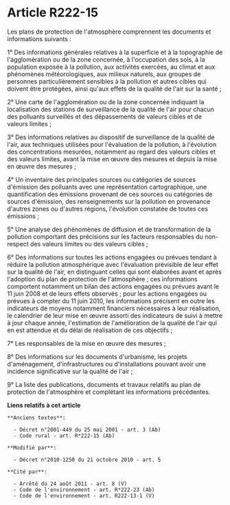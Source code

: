 # Article R222-15

Les plans de protection de l'atmosphère comprennent les documents et informations suivants :

1° Des informations générales relatives à la superficie et à la topographie de l'agglomération ou de la zone concernée, à
l'occupation des sols, à la population exposée à la pollution, aux activités exercées, au climat et aux phénomènes
météorologiques, aux milieux naturels, aux groupes de personnes particulièrement sensibles à la pollution et autres cibles
qui doivent être protégées, ainsi qu'aux effets de la qualité de l'air sur la santé ;

2° Une carte de l'agglomération ou de la zone concernée indiquant la localisation des stations de surveillance de la qualité
de l'air pour chacun des polluants surveillés et des dépassements de valeurs cibles et de valeurs limites ;

3° Des informations relatives au dispositif de surveillance de la qualité de l'air, aux techniques utilisées pour
l'évaluation de la pollution, à l'évolution des concentrations mesurées, notamment au regard des valeurs cibles et des
valeurs limites, avant la mise en œuvre des mesures et depuis la mise en œuvre des mesures ;

4° Un inventaire des principales sources ou catégories de sources d'émission des polluants avec une représentation
cartographique, une quantification des émissions provenant de ces sources ou catégories de sources d'émission, des
renseignements sur la pollution en provenance d'autres zones ou d'autres régions, l'évolution constatée de toutes ces
émissions ;

5° Une analyse des phénomènes de diffusion et de transformation de la pollution comportant des précisions sur les facteurs
responsables du non-respect des valeurs limites ou des valeurs cibles ;

6° Des informations sur toutes les actions engagées ou prévues tendant à réduire la pollution atmosphérique avec l'évaluation
prévisible de leur effet sur la qualité de l'air, en distinguant celles qui sont élaborées avant et après l'adoption du plan
de protection de l'atmosphère ; ces informations comportent notamment un bilan des actions engagées ou prévues avant le 11
juin 2008 et de leurs effets observés ; pour les actions engagées ou prévues à compter du 11 juin 2010, les informations
précisent en outre les indicateurs de moyens notamment financiers nécessaires à leur réalisation, le calendrier de leur mise
en œuvre assorti des indicateurs de suivi à mettre à jour chaque année, l'estimation de l'amélioration de la qualité de l'air
qui en est attendue et du délai de réalisation de ces objectifs ;

7° Les responsables de la mise en œuvre des mesures ;

8° Des informations sur les documents d'urbanisme, les projets d'aménagement, d'infrastructures ou d'installations pouvant
avoir une incidence significative sur la qualité de l'air ;

9° La liste des publications, documents et travaux relatifs au plan de protection de l'atmosphère et complétant les
informations précédentes.

**Liens relatifs à cet article**

	**Anciens textes**:

	  - Décret n°2001-449 du 25 mai 2001 - art. 3 (Ab)
	  - Code rural - art. R*222-15 (Ab)

	**Modifié par**:

	  - Décret n°2010-1250 du 21 octobre 2010 - art. 5

	**Cité par**:

	  - Arrêté du 24 août 2011 - art. 8 (V)
	  - Code de l'environnement - art. R*222-23 (Ab)
	  - Code de l'environnement - art. R222-13-1 (V)
